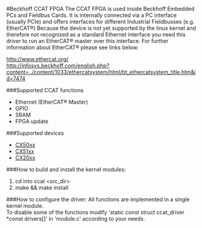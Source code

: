 #Beckhoff CCAT FPGA
The CCAT FPGA is used inside Beckhoff Embedded PCs and Fieldbus Cards.
It is internally connected via a PC interface (usually PCIe) and offers interfaces for different 
Industrial Fieldbusses (e.g. EtherCAT®)
Because the device is not yet supported by the linux kernel and therefore not recognized as a standard 
Ethernet interface you need this driver to run an EtherCAT® master over this interface.
For further information about EtherCAT® please see links below:

http://www.ethercat.org/ <br>
http://infosys.beckhoff.com/english.php?content=../content/1033/ethercatsystem/html/bt_ethercatsystem_title.htm&id=7474

###Supported CCAT functions

- Ethernet (EtherCAT® Master)
- GPIO
- SRAM
- FPGA update

###Supported devices

- [CX50xx](http://infosys.beckhoff.com/english.php?content=../content/1033/cx5000_hw/1853842315.html&id=502)
- [CX51xx](http://infosys.beckhoff.com/english.php?content=../content/1033/cx51x0_hw/1853856523.html&id=574)
- [CX20xx](http://infosys.beckhoff.com/english.php?content=../content/1033/cx2000_hw/399078795.html&id=830)

###How to build and install the kernel modules:

1. cd into ccat <src_dir>
2. make && make install

###How to configure the driver:
All functions are implemented in a single kernel module. <br>
To disable some of the functions modify 'static const struct ccat_driver *const drivers[]' in 'module.c' according to your needs.

